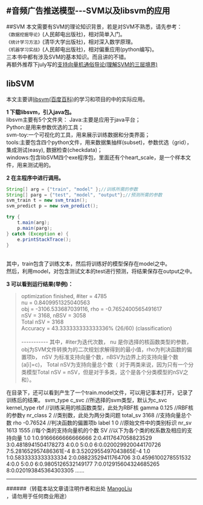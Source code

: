 #音频广告推送模型---SVM以及libsvm的应用
--------------------------------
##SVM
本文需要有SVM的理论知识背景，若是对SVM不熟悉，请先参考：<br>
`《数据挖掘导论》`(人民邮电出版社)，相对简单入门。<br>
`《统计学习方法》`(清华大学出版社)，相对深入数学原理。<br>
`《机器学习实战》`(人民邮电出版社)，相对偏重应用(python编写)。<br>
三本书中都有涉及SVM的基本知识。而且讲的不错。<br>
再额外推荐下july写的[支持向量机通俗导论(理解SVM的三层境界)](http://blog.csdn.net/v_july_v/article/details/7624837)

## libSVM
本文主要讲[libsvm(百度百科)](http://baike.baidu.com/view/598089.htm?fr=aladdin)的学习和项目的中的实际应用。<br>

<strong>1 下载libsvm，引入java包。</strong><br>
libsvm主要有5个文件夹：
Java:主要是应用于java平台；<br>
Python:是用来参数优选的工具；<br>
svm-toy:一个可视化的工具，用来展示训练数据和分类界面；<br>
tools:主要包含四个python文件，用来数据集抽样(subset)，参数优选（grid），集成测试(easy), 数据检查(checkdata)；<br>
windows:包含libSVM四个exe程序包，里面还有个heart_scale，是一个样本文件，用来测试用的。<br>

<strong>2 在主程序中进行调用。</strong><br>
```java
String[] arg = {"train", "model" };//训练所需的参数
String[] parg = {"test", "model", "output"};//预测所需的参数
svm_train t = new svm_train();
svm_predict p = new svm_predict();

try {
	t.main(arg);
	p.main(parg);
} catch (Exception e) {
	e.printStackTrace();
}
```
<br>
其中，train包含了训练文本，然后将训练好的模型保存在model之中。<br>
然后，利用model，对包含测试文本的test进行预测，将结果保存在output之中。<br>



<strong>3 可以看到运行结果(举例)：</strong><br>
>  optimization finished, #iter = 4785 <br>
   nu = 0.8409951325040563 <br>
   obj = -3106.533687039116, rho = -0.7652400565491617<br>
   nSV = 3168, nBSV = 3058<br>
   Total nSV = 3168<br>
   Accuracy = 43.333333333333336% (26/60) (classification)<br>
   <br>-----------
   其中，#iter为迭代次数，
   nu 是你选择的核函数类型的参数，
   obj为SVM文件转换为的二次规划求解得到的最小值，rho为判决函数的偏置项b，
   nSV 为标准支持向量个数，nBSV为边界上的支持向量个数(a[i]=c)，
   Total nSV为支持向量总个数（
   对于两类来说，因为只有一个分类模型Total nSV = nSV，但是对于多类，这个是各个分类模型的nSV之和）。

>
   在目录下，还可以看到产生了一个train.model文件，可以用记事本打开，记录了训练后的结果。
   svm_type c_svc         //所选择的svm类型，默认为c_svc
   kernel_type rbf        //训练采用的核函数类型，此处为RBF核
   gamma 0.125            //RBF核的参数γ
   nr_class 2             //类别数，此处为两分类问题
   total_sv 3168          //支持向量总个数
   rho -0.76524           //判决函数的偏置项b
   label 1 0              //原始文件中的类别标识
   nr_sv 1613 1555        //每个类的支持向量机的个数
   SV                     //以下为各个类的权系数及相应的支持向量
   1.0 1:0.9166666666666666 2:0.4117647058823529 3:0.4818941504178273 4:0.0 5:0.0 6:0.020029920044170726 7:5.281652957486361E-4 8:3.5202955497043865E-4 
   1.0 1:0.5833333333333334 2:0.08823529411764706 3:0.4596100278551532 4:0.0 5:0.0 6:0.9805126532149177 7:0.012915604324685265 8:0.020193845364303305 
   ......



--------------------------------
######（转载本站文章请注明作者和出处 <a href="https://github.com/MangoLiu">MangoLiu</a> ，请勿用于任何商业用途）
